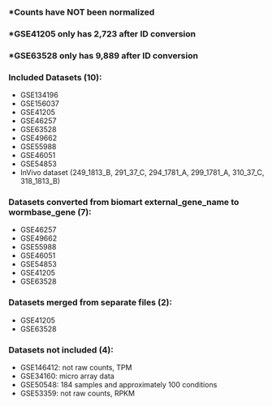 ### *Counts have NOT been normalized
### *GSE41205 only has 2,723 after ID conversion
### *GSE63528 only has 9,889 after ID conversion

### Included Datasets (10):
- GSE134196
- GSE156037
- GSE41205
- GSE46257
- GSE63528
- GSE49662
- GSE55988
- GSE46051
- GSE54853
- InVivo dataset (249_1813_B, 291_37_C, 294_1781_A, 299_1781_A, 310_37_C,	318_1813_B)

### Datasets converted from biomart external_gene_name to wormbase_gene (7):
- GSE46257
- GSE49662
- GSE55988
- GSE46051
- GSE54853
- GSE41205
- GSE63528

### Datasets merged from separate files (2):
- GSE41205
- GSE63528

### Datasets not included (4):
- GSE146412: not raw counts, TPM
- GSE34160: micro array data
- GSE50548: 184 samples and approximately 100 conditions
- GSE53359: not raw counts, RPKM


